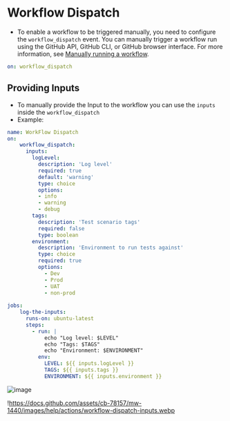 # Workflow Dispatch

- To enable a workflow to be triggered manually, you need to configure the `workflow_dispatch` event. You can manually trigger a workflow run using the GitHub API, GitHub CLI, or GitHub browser interface. For more information, see [Manually running a workflow](https://docs.github.com/en/actions/managing-workflow-runs/manually-running-a-workflow).

```yaml
on: workflow_dispatch
```

## Providing Inputs

- To manually provide the Input to the workflow you can use the `inputs` inside the `workflow_dispatch`
- Example:

```yaml
name: WorkFlow Dispatch
on:
    workflow_dispatch:
      inputs:
        logLevel:
          description: 'Log level'
          required: true
          default: 'warning'
          type: choice
          options:
          - info
          - warning
          - debug
        tags:
          description: 'Test scenario tags'
          required: false
          type: boolean
        environment:
          description: 'Environment to run tests against'
          type: choice
          required: true
          options:
            - Dev
            - Prod
            - UAT
            - non-prod
  
jobs:
    log-the-inputs:
      runs-on: ubuntu-latest
      steps:
        - run: |
            echo "Log level: $LEVEL"
            echo "Tags: $TAGS"
            echo "Environment: $ENVIRONMENT"
          env:
            LEVEL: ${{ inputs.logLevel }}
            TAGS: ${{ inputs.tags }}
            ENVIRONMENT: ${{ inputs.environment }}
```

![image](https://docs.github.com/assets/cb-78157/mw-1440/images/help/actions/workflow-dispatch-inputs.webp)

!https://docs.github.com/assets/cb-78157/mw-1440/images/help/actions/workflow-dispatch-inputs.webp